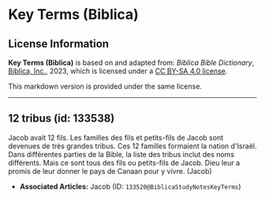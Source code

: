 # Key Terms (Biblica)

## License Information

**Key Terms (Biblica)** is based on and adapted from: _Biblica Bible Dictionary_, [Biblica, Inc.](https://www.biblica.com/), 2023, which is licensed under a [CC BY-SA 4.0 license](https://creativecommons.org/licenses/by-sa/4.0/legalcode.en).

This markdown version is provided under the same license.



--------------------------------

## 12 tribus (id: 133538)

Jacob avait 12 fils. Les familles des fils et petits\-fils de Jacob sont devenues de très grandes tribus. Ces 12 familles formaient la nation d'Israël. Dans différentes parties de la Bible, la liste des tribus inclut des noms différents. Mais ce sont tous des fils ou petits\-fils de Jacob. Dieu leur a promis de leur donner le pays de Canaan pour y vivre. (Jacob)

* **Associated Articles:** Jacob (ID: `133520@BiblicaStudyNotesKeyTerms`)

